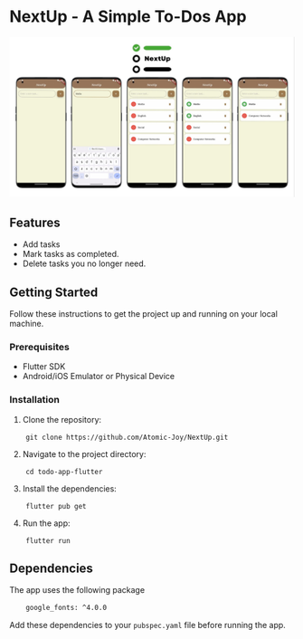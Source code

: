 # NextUp - A Simple To-Dos App

![NextUp](https://github.com/Atomic-Joy/NextUp/blob/c58d5a062bb48dd7f5735dfee3e2033d468d3728/NextUp%20-%20All.jpg)

## Features

-  Add tasks
-  Mark tasks as completed.
-  Delete tasks you no longer need.
## Getting Started

Follow these instructions to get the project up and running on your local machine.

### Prerequisites

- Flutter SDK
- Android/iOS Emulator or Physical Device

### Installation

1. Clone the repository:

```shell
	git clone https://github.com/Atomic-Joy/NextUp.git
```

2. Navigate to the project directory:

```shell
	cd todo-app-flutter
```

3. Install the dependencies:

```shell
	flutter pub get
```

4. Run the app:

```shell
	flutter run
```

## Dependencies

The app uses the following package

```txt
	google_fonts: ^4.0.0
```

Add these dependencies to your `pubspec.yaml` file before running the app.
